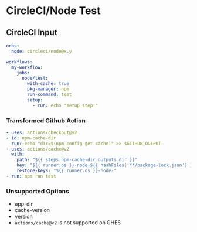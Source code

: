 # CircleCI/Node Test

## CircleCI Input

```yaml
orbs:
  node: circleci/node@x.y

workflows:
  my-workflow:
    jobs:
      node/test:
        with-cache: true
        pkg-manager: npm
        run-command: test
        setup:
          - run: echo "setup step!"
```

### Transformed Github Action

```yaml
- uses: actions/checkout@v2
- id: npm-cache-dir
  run: echo "dir=$(npm config get cache)" >> $GITHUB_OUTPUT
- uses: actions/cache@v2
  with:
    path: "${{ steps.npm-cache-dir.outputs.dir }}"
    key: "${{ runner.os }}-node-${{ hashFiles('**/package-lock.json') }}"
    restore-keys: "${{ runner.os }}-node-"
- run: npm run test
```

### Unsupported Options

- app-dir
- cache-version
- version
- `actions/cache@v2` is not supported on GHES
